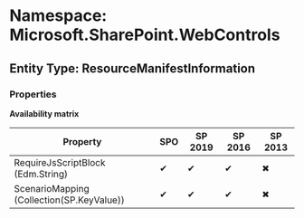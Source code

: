 # Namespace: Microsoft.SharePoint.WebControls

## Entity Type: ResourceManifestInformation

### Properties

**Availability matrix**

Property | SPO | SP 2019 | SP 2016 | SP 2013
----------|-----|---------|---------|--------
RequireJsScriptBlock (Edm.String) | ✔ | ✔ | ✔ | ✖
ScenarioMapping (Collection(SP.KeyValue)) | ✔ | ✔ | ✔ | ✖

